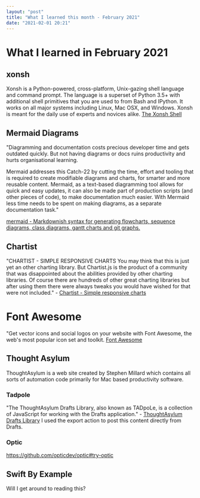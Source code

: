 ```yaml
---
layout: "post"
title: "What I learned this month - February 2021"
date: "2021-02-01 20:21"
---
```

# What I learned in February 2021

## xonsh

Xonsh is a Python-powered, cross-platform, Unix-gazing shell language and command prompt. The language is a superset of Python 3.5+ with additional shell primitives that you are used to from Bash and IPython. It works on all major systems including Linux, Mac OSX, and Windows. Xonsh is meant for the daily use of experts and novices alike. [The Xonsh Shell](https://xon.sh/)


## Mermaid Diagrams

"Diagramming and documentation costs precious developer time and gets outdated quickly. But not having diagrams or docs ruins productivity and hurts organisational learning.

Mermaid addresses this Catch-22 by cutting the time, effort and tooling that is required to create modifiable diagrams and charts, for smarter and more reusable content. Mermaid, as a text-based diagramming tool allows for quick and easy updates, it can also be made part of production scripts (and other pieces of code), to make documentation much easier. With Mermaid less time needs to be spent on making diagrams, as a separate documentation task."

[mermaid - Markdownish syntax for generating flowcharts, sequence diagrams, class diagrams, gantt charts and git graphs.](https://mermaid-js.github.io/mermaid/#/)

## Chartist

"CHARTIST - SIMPLE RESPONSIVE CHARTS
You may think that this is just yet an other charting library. But Chartist.js is the product of a community that was disappointed about the abilities provided by other charting libraries. Of course there are hundreds of other great charting libraries but after using them there were always tweaks you would have wished for that were not included." - [Chartist - Simple responsive charts](http://gionkunz.github.io/chartist-js/index.html)

# Font Awesome

"Get vector icons and social logos on your website with Font Awesome, the web's most popular icon set and toolkit. [Font Awesome](https://fontawesome.com/)



## Thought Asylum

ThoughtAsylum is a web site created by Stephen Millard which contains all sorts of automation code primarily for Mac based productivity software.

### Tadpole

"The ThoughtAsylum Drafts Library, also known as TADpoLe, is a collection of JavaScript for working with the Drafts application." - [ThoughtAsylum Drafts Library](https://tadpole.thoughtasylum.com/
)
I used the export action to post this content directly from Drafts.

### Optic
https://github.com/opticdev/optic#try-optic

## Swift By Example

Will I get around to reading this?